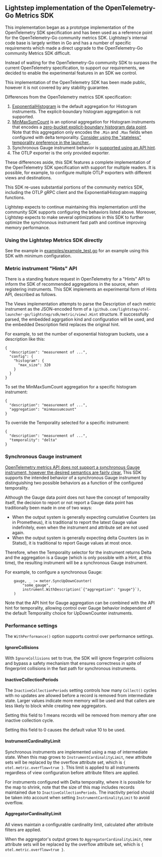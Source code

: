 ## Lightstep implementation of the OpenTelemetry-Go Metrics SDK

This implementation began as a prototype implementation of the
OpenTelemetry SDK specification and has been used as a reference point
for the OpenTelemetry-Go community metrics SDK.  Lightstep's internal
code base is largely written in Go and has a number of specific
requirements which made a direct upgrade to the OpenTelemetry-Go
community Metrics SDK difficult.

Instead of waiting for the OpenTelemetry-Go community SDK to surpass
the current OpenTelemetry specification, to support our requirements,
we decided to enable the experimental features in an SDK we control.

This implementation of the OpenTelemetry SDK has been made public,
however it is not covered by any stability guarantee.

Differences from the OpenTelemetry metrics SDK specification:

1. [ExponentialHistogram](./aggregator/histogram/structure/README.md) is the
   default aggregation for Histogram instruments.  The
   explicit-boundary histogram aggregation is not supported.
2. [MinMaxSumCount](./aggregator/minmaxsumcount/README.md) is an
   optional aggregation for Histogram instruments that encodes a
   [zero-bucket explicit-boundary histogram data
   point](https://opentelemetry.io/docs/reference/specification/metrics/datamodel/#histogram).
   Note that this aggregation only encodes the `.Min` and `.Max`
   fields when configured with delta temporality.  [Consider using the
   "stateless" temporality preference in the launcher.](../../../README.md#temporality-settings).
3. Synchronous Gauge instrument behavior is [supported using an API 
   hint](#metric-instrument-hints-api).
4. The OTLP exporter is the only provided exporter.

These differences aside, this SDK features a complete implementation
of the OpenTelemetry SDK specification with support for multiple
readers.  It is possible, for example, to configure multiple OTLP
exporters with different views and destinations.

This SDK re-uses substantial portions of the community metrics SDK,
including the OTLP gRPC client and the ExponentialHistogram mapping
functions.

Lightstep expects to continue maintaining this implementation until
the community SDK supports configuring the behaviors listed above.
Moreover, Lightstep expects to make several optimizations in this SDK
to further optimize the synchronous instrument fast path and continue
improving memory performance.

### Using the Lightstep Metrics SDK directly

See the example in
[examples/example_test.go](./examples/example_test.go) for an example
using this SDK with minimum configuration.

### Metric instrument "Hints" API

There is a standing feature request in OpenTelemetry for a "Hints" API
to inform the SDK of recommended aggregations in the source, when
registering instruments.  This SDK implements an experimental form of
Hints API, described as follows.

The Views implementation attempts to parse the Description of each
metric instrument as the JSON-encoded form of a
`(github.com/lightstep/otel-launcher-go/lightstep/sdk/metric/view).Hint`
structure.  If successfully parsed, the embedded aggrgation kind and
configuration will be used, and the embedded Description field
replaces the original hint.

For example, to set the number of exponential histogram buckets, use a
description like this:

```
{
  "description": "measurement of ...",
  "config": {
    "histogram": {
      "max_size": 320
    }
  }
}
```

To set the MinMaxSumCount aggregation for a specific histogram instrument:

```
{
  "description": "measurement of ...",
  "aggregation": "minmaxsumcount"
}
```

To override the Temporality selected for a specific instrument:

```
{
  "description": "measurement of ...",
  "temporality": "delta"
}
```

### Synchronous Gauge instrument 

[OpenTelemetry metrics API does not support a synchronous Gauge
instrument, however the desired semantics are fairly
clear.](https://github.com/open-telemetry/opentelemetry-specification/issues/2318)
This SDK supports the intended behavior of a synchronous Gauge
instrument by distinguishing two possible behaviors as a function of
the configured temporality.

Although the Gauge data point does not have the concept of temporality
itself, the decision to report or not report a Gauge data point has
traditionally been made in one of two ways:

- When the output system is generally expecting cumulative Counters
(as in Prometheus), it is traditional to report the latest Gauge value
indefinitely, even when the instrument and attribute set are not used
again.
- When the output system is generally expecting delta Counters (as in
Statsd), it is traditional to report Gauge values at most once.

Therefore, when the Temporality selector for the instrument returns
Delta and the aggregation is a Gauge (which is only possible with a
Hint, at this time), the resulting instrument will be a synchronous
Gauge instrument.

For example, to configure a synchronous Gauge:

```
    gauge, _ := meter.SyncUpDownCounter(
	    "some_gauge",
	    instrument.WithDescription(`{"aggregation": "gauge"}`),
	)
```

Note that the API hint for Gauge aggregation can be combined with the
API hint for temporality, allowing control over Gauge behavior
independent of the default Temporality choice for UpDownCounter
instruments.

### Performance settings

The `WithPerformance()` option supports control over performance
settings.

#### IgnoreCollisions

With `IgnoreCollisions` set to true, the SDK will ignore fingerprint
collisions and bypass a safety mechanism that ensures correctness in
spite of fingerprint collisions in the fast path for synchronous
instruments.

#### InactiveCollectionPeriods

The `InactiveCollectionPeriods` setting controls how many `Collect()`
cycles with no updates are allowed before a record is removed from
intermediate state.  Larger values indicate more memory will be used
and that callers are less likely to block while creating new
aggregators.

Setting this field to 1 means records will be removed from memory
after one inactive collection cycle.

Setting this field to 0 causes the default value 10 to be used.

#### InstrumentCardinalityLimit

Synchronous instruments are implemented using a map of intermediate
state.  When this map grows to `InstrumentCardinalityLimit`, new
attribute sets will be replaced by the overflow attribute set, which
is `{ otel.metric.overflow=true }`.  This limit is applied to all
instruments regardless of view configuration before attribute filters
are applied.

For instruments configured with Delta temporality, where it is
possible for the map to shrink, note that the size of this map
includes records maintained due to `InactiveCollectionPeriods`.  The
inactivity period should be taken into account when setting
`InstrumentCardinalityLimit` to avoid overflow.

#### AggregatorCardinalityLimit

All views maintain a configurable cardinality limit, calculated after
attribute filters are applied.

When the aggregator's output grows to `AggregatorCardinalityLimit`,
new attribute sets will be replaced by the overflow attribute set,
which is `{ otel.metric.overflow=true }`.
